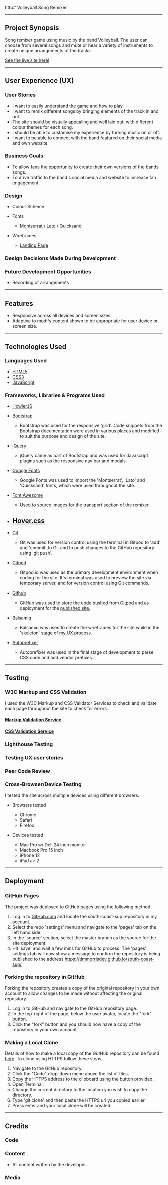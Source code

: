  http# Volleyball Song Remixer
___

## Project Synopsis

Song remixer game using music by the band Volleyball. The user can choose from several songs and mute or hear a variety of instruments to create unique arrangements of the tracks.


[See the live site here!](https://timmorrisdev.github.io/MS2-song-remixer/)

___
## User Experience (UX)

### User Stories

- I want to easily understand the game and how to play.
- I want to remix different songs by bringing elements of the track in and out.
- The site should be visually appealing and well laid out, with different colour themes for each song.
- I should be able to customise my experience by turning music on or off.
- I want to be able to connect with the band featured on their social media and own website.

### Business Goals

- To allow fans the opportunity to create their own versions of the bands songs.
- To drive traffic to the band's social media and website to increase fan engagement.

### Design

- Colour Scheme

- Fonts
    - Montserrat / Lato / Quicksand

- Wireframes
    - [Landing Page](https://github.com/TimMorrisDev/south-coast-sup/blob/master/assets/wireframes/Landing%20Page.png)
   

### Design Decisions Made During Development


### Future Development Opportunities
- Recording of arrangements
___
## Features
- Responsive across all devices and screen sizes.
- Adaptive to modify content shown to be appropriate for user device or screen size.

___
## Technologies Used
### Languages Used
- [HTML5](https://en.wikipedia.org/wiki/HTML5)
- [CSS3](https://en.wikipedia.org/wiki/CSS)
- [JavaScript](https://www.javascript.com/)

### Frameworks, Libraries & Programs Used
- [HowlerJS](https://howlerjs.com/)

- [Bootstrap](https://getbootstrap.com/docs/4.5/getting-started/introduction/)
    - Bootstrap was used for the responsive 'grid'. Code snippets from the Bootstrap documentation were used in various places and modified to suit the purpose and design of the site.
- [jQuery](https://jquery.com/)
    - jQuery came as part of Bootstrap and was used for Javascript plugins such as the responsive nav bar and modals.
- [Google Fonts](https://fonts.google.com/)
    - Google Fonts was used to import the 'Montserrat', 'Lato' and 'Quicksand' fonts, which were used throughout the site.
- [Font Awesome](https://fontawesome.com/)
    - Used to source images for the transport section of the remixer.
- [Hover.css](https://ianlunn.github.io/Hover/)
    - 
- [Git](https://git-scm.com/)
    - Git was used for version control using the terminal in Gitpod to 'add' and 'commit' to Git and to push changes to the GitHub repository using 'git push'.

- [Gitpod](https://gitpod.io/)
    - Gitpod.io was used as the primary development environment when coding for the site. It's terminal was used to preview the site via temporary server, and for version control using Git commands.
- [Github](https://github.com/)
    - GitHub was used to store the code pushed from Gitpod and as deployment for the [published site.](https://timmorrisdev.github.io/south-coast-sup/)
- [Balsamiq](https://balsamiq.com/)
    - Balsamiq was used to create the wireframes for the site while in the 'skeleton' stage of my UX process.
- [Autoprefixer](http://autoprefixer.github.io/)
    - Autoprefixer was used in the final stage of development to parse CSS code and add vendor prefixes.

___
## Testing
### W3C Markup and CSS Validation
I used the W3C Markup and CSS Validator Services to check and validate each page throughout the site to check for errors. 
#### [Markup Validation Service](https://validator.w3.org/)

#### [CSS Validation Service](https://jigsaw.w3.org/css-validator/)

### Lighthouse Testing

### Testing UX user stories

### Peer Code Review

### Cross-Browser/Device Testing
I tested the site across multiple devices using different browsers.
- Browsers tested
    - Chrome
    - Safari
    - Firefox

- Devices tested
    - Mac Pro w/ Dell 24 inch monitor
    - Macbook Pro 15 inch
    - iPhone 12
    - iPad air 2
___
## Deployment
### GitHub Pages
The project was deployed to GitHub pages using the following method. 
1. Log in to [GitHub.com](https://github.com/) and locate the south-coast-sup repository in my account.
2. Select the repo 'settings' menu and navigate to the 'pages' tab on the left hand side.
3. In the 'source' section, select the master branch as the source for the site deployment. 
4. Hit 'save' and wait a few mins for GitHub to process. The 'pages' settings tab will now show a message to confirm the repository is being published to the address https://timmorrisdev.github.io/south-coast-sup/.

### Forking the repository in GitHub
Forking the repository creates a copy of the original repository in your own account to allow changes to be made without affecting the original repository.
1. Log in to GitHub and navigate to the GitHub repository page.
2. In the top-right of the page, below the user avatar, locate the "fork" button.
3. Click the "fork" button and you should now have a copy of the repository in your own account. 

### Making a Local Clone
Details of how to make a local copy of the GutHub repository can be found [here](https://docs.github.com/en/github/creating-cloning-and-archiving-repositories/cloning-a-repository). To clone using HTTPS follow these steps.
1. Navigate to the GitHub repository.
2. Click the "Code" drop-down menu above the list of files.
3. Copy the HTTPS address to the clipboard using the button provided.
4. Open Terminal.
5. Change the current directory to the location you wish to copy the directory.
6. Type 'git clone' and then paste the HTTPS url you copied earlier. 
7. Press enter and your local clone will be created. 

___
## Credits
### Code


### Content
- All content written by the developer.

### Media


